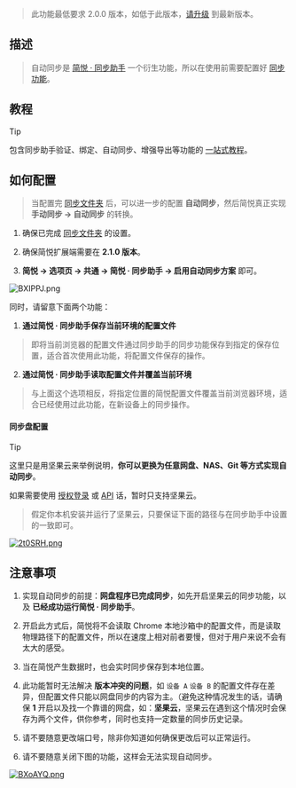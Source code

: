 > 此功能最低要求 2.0.0 版本，如低于此版本，[请升级](https://simpread.pro) 到最新版本。

描述
---

> 自动同步是 [简悦 · 同步助手](Sync) 一个衍生功能，所以在使用前需要配置好  [同步功能](Sync?id=同步)。

教程
---

> [!TIP]
> 包含同步助手验证、绑定、自动同步、增强导出等功能的 [一站式教程](https://www.yuque.com/kenshin/simpread/pwpnsx)。

如何配置
---

> 当配置完 [同步文件夹](Sync?id=如何配置) 后，可以进一步的配置 **自动同步**，然后简悦真正实现 **手动同步 → 自动同步** 的转换。

1. 确保已完成 [同步文件夹](Sync?id=如何配置) 的设置。

2. 确保简悦扩展端需要在 **2.1.0 版本**。

3. **简悦 → 选项页 → 共通 → 简悦 · 同步助手 → 启用自动同步方案** 即可。

![BXIPPJ.png](https://s1.ax1x.com/2020/11/11/BXIPPJ.png)

同时，请留意下面两个功能：

1. **通过简悦 · 同步助手保存当前环境的配置文件** 

  > 即将当前浏览器的配置文件通过同步助手的同步功能保存到指定的保存位置，适合首次使用此功能，将配置文件保存的操作。

2. **通过简悦 · 同步助手读取配置文件并覆盖当前环境** 

  > 与上面这个选项相反，将指定位置的简悦配置文件覆盖当前浏览器环境，适合已经使用过此功能，在新设备上的同步操作。

#### 同步盘配置

> [!TIP]
> 这里只是用坚果云来举例说明，**你可以更换为任意网盘、NAS、Git 等方式实现自动同步**。
> 
> 如果需要使用 [授权登录](授权服务) 或 [API](https://simpread.pro/api) 话，暂时只支持坚果云。

> 假定你本机安装并运行了坚果云，只要保证下面的路径与在同步助手中设置的一致即可。

[![2t0SRH.png](https://z3.ax1x.com/2021/06/05/2t0SRH.png)](https://imgtu.com/i/2t0SRH)


注意事项
---

1. 实现自动同步的前提：**网盘程序已完成同步**，如先开启坚果云的同步功能，以及 **已经成功运行简悦 · 同步助手**。

2. 开启此方式后，简悦将不会读取 Chrome 本地沙箱中的配置文件，而是读取物理路径下的配置文件，所以在速度上相对前者要慢，但对于用户来说不会有太大的感受。

3. 当在简悦产生数据时，也会实时同步保存到本地位置。

4. 此功能暂时无法解决 **版本冲突的问题**，如 `设备 A` `设备 B` 的配置文件存在差异，但配置文件只能以网盘同步的内容为主。（避免这种情况发生的话，请确保 **1** 开启以及找一个靠谱的网盘，如：**坚果云**，坚果云在遇到这个情况时会保存为两个文件，供你参考，同时也支持一定数量的同步历史记录。

5. 请不要随意更改端口号，除非你知道如何确保更改后可以正常运行。

6. 请不要随意关闭下图的功能，这样会无法实现自动同步。

  [![BXoAYQ.png](https://s1.ax1x.com/2020/11/11/BXoAYQ.md.png)](https://imgchr.com/i/BXoAYQ)
